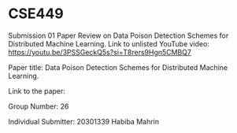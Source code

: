 # CSE449
Submission 01
Paper Review on Data Poison Detection Schemes for Distributed Machine Learning.
Link to unlisted YouTube video:
https://youtu.be/3PSSGeckQ5s?si=T8rers9Hgn5CMBQ7

Paper title:
 Data Poison Detection Schemes for Distributed Machine Learning.


Link to the paper:


Group Number:
26

Individual Submitter:
20301339 Habiba Mahrin

